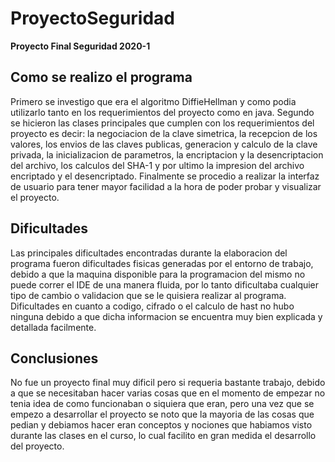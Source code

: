 # ProyectoSeguridad #

**Proyecto Final Seguridad 2020-1**

## Como se realizo el programa ##
Primero se investigo que era el algoritmo DiffieHellman y como podia utilizarlo tanto en los requerimientos del proyecto como en java. Segundo se hicieron las clases principales que cumplen con los requerimientos del proyecto es decir: la negociacion de la clave simetrica, la recepcion de los valores, los envios de las claves publicas, generacion y calculo de la clave privada, la inicializacion de parametros, la encriptacion y la desencriptacion del archivo, los calculos del SHA-1 y por ultimo la impresion del archivo encriptado y el desencriptado. Finalmente se procedio a realizar la interfaz de usuario para tener mayor facilidad a la hora de poder probar y visualizar el proyecto.

## Dificultades ##
Las principales dificultades encontradas durante la elaboracion del programa fueron dificultades fisicas generadas por el entorno de trabajo, debido a que la maquina disponible para la programacion del mismo no puede correr el IDE de una manera fluida, por lo tanto dificultaba cualquier tipo de cambio o validacion que se le quisiera realizar al programa. Dificultades en cuanto a codigo, cifrado o el calculo de hast no hubo ninguna debido a que dicha informacion se encuentra muy bien explicada y detallada facilmente.

## Conclusiones ##
No fue un proyecto final muy dificil pero si requeria bastante trabajo, debido a que se necesitaban hacer varias cosas que en el momento de empezar no tenia idea de como funcionaban o siquiera que eran, pero una vez que se empezo a desarrollar el proyecto se noto que la mayoria de las cosas que pedian y debiamos hacer eran conceptos y nociones que habiamos visto durante las clases en el curso, lo cual facilito en gran medida el desarrollo del proyecto.
